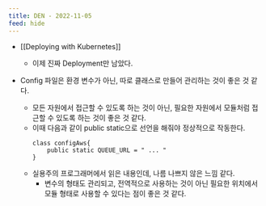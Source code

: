 ```yaml
---
title: DEN - 2022-11-05
feed: hide
---
```

- [[Deploying with Kubernetes]]
	- 이제 진짜 Deployment만 남았다.

- Config 파일은 환경 변수가 아닌, 따로 클래스로 만들어 관리하는 것이 좋은 것 같다.
	- 모든 자원에서 접근할 수 있도록 하는 것이 아닌, 필요한 자원에서 모듈처럼 접근할 수 있도록 하는 것이 좋은 것 같다.
	- 이때 다음과 같이 public static으로 선언을 해줘야 정상적으로 작동한다.
		```
		class configAws{
			public static QUEUE_URL = " ... "
		}
		```
	- 실용주의 프로그래머에서 읽은 내용인데, 나름 나쁘지 않은 느낌 같다.
		- 변수의 형태도 관리되고, 전역적으로 사용하는 것이 아닌 필요한 위치에서 모듈 형태로 사용할 수 있다는 점이 좋은 것 같다.